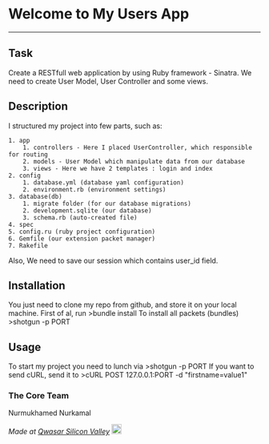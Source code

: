 # Welcome to My Users App
***

## Task
Create a RESTfull web application by using Ruby framework - Sinatra. We need to create User Model, User Controller and some views.

## Description
I structured my project into few parts, such as:

    1. app
        1. controllers - Here I placed UserController, which responsible for routing
        2. models - User Model which manipulate data from our database
        3. views - Here we have 2 templates : login and index
    2. config
        1. database.yml (database yaml configuration)
        2. environment.rb (environment settings)
    3. database(db)
        1. migrate folder (for our database migrations)
        2. development.sqlite (our database)
        3. schema.rb (auto-created file)
    4. spec
    5. config.ru (ruby project configuration)
    6. Gemfile (our extension packet manager)
    7. Rakefile
Also, We need to save our session which contains user_id field.

## Installation
You just need to clone my repo from github, and store it on your local machine. First of al, run 
    <span>>bundle install </span>
    To install all packets (bundles)
    <span>>shotgun -p PORT</span>

## Usage
To start my project you need to lunch via
    >shotgun -p PORT
If you want to send cURL, send it to 
    >cURL POST 127.0.0.1:PORT -d "firstname=value1"

### The Core Team
Nurmukhamed Nurkamal

<span><i>Made at <a href='https://qwasar.io'>Qwasar Silicon Valley</a></i></span>
<span><img alt='Qwasar Silicon Valley Logo' src='https://storage.googleapis.com/qwasar-public/qwasar-logo_50x50.png' width='20px'></span>
